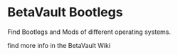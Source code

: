 # BetaVault Bootlegs
Find Bootlegs and Mods of different operating systems.

find more info in the BetaVault Wiki
